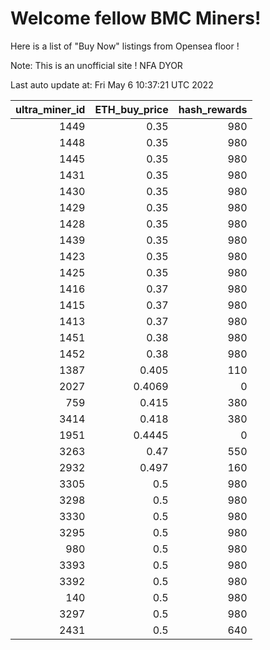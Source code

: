# Welcome fellow BMC Miners!
Here is a list of "Buy Now" listings from Opensea floor !

Note: This is an unofficial site ! NFA DYOR


Last auto update at: Fri May  6 10:37:21 UTC 2022


|   ultra_miner_id |   ETH_buy_price |   hash_rewards |
|-----------------:|----------------:|---------------:|
|             1449 |          0.35   |            980 |
|             1448 |          0.35   |            980 |
|             1445 |          0.35   |            980 |
|             1431 |          0.35   |            980 |
|             1430 |          0.35   |            980 |
|             1429 |          0.35   |            980 |
|             1428 |          0.35   |            980 |
|             1439 |          0.35   |            980 |
|             1423 |          0.35   |            980 |
|             1425 |          0.35   |            980 |
|             1416 |          0.37   |            980 |
|             1415 |          0.37   |            980 |
|             1413 |          0.37   |            980 |
|             1451 |          0.38   |            980 |
|             1452 |          0.38   |            980 |
|             1387 |          0.405  |            110 |
|             2027 |          0.4069 |              0 |
|              759 |          0.415  |            380 |
|             3414 |          0.418  |            380 |
|             1951 |          0.4445 |              0 |
|             3263 |          0.47   |            550 |
|             2932 |          0.497  |            160 |
|             3305 |          0.5    |            980 |
|             3298 |          0.5    |            980 |
|             3330 |          0.5    |            980 |
|             3295 |          0.5    |            980 |
|              980 |          0.5    |            980 |
|             3393 |          0.5    |            980 |
|             3392 |          0.5    |            980 |
|              140 |          0.5    |            980 |
|             3297 |          0.5    |            980 |
|             2431 |          0.5    |            640 |